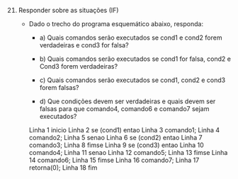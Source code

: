 21. Responder sobre as situações (IF)

    - Dado o trecho do programa esquemático abaixo, responda:
        - a) Quais comandos serão executados se cond1 e cond2 forem verdadeiras e cond3 for falsa?

        - b) Quais comandos serão executados se cond1 for falsa, cond2 e Cond3 forem verdadeiras?

        - c) Quais comandos serão executados se cond1, cond2 e cond3 forem falsas?

        - d) Que condições devem ser verdadeiras e quais devem ser falsas para que comando4, comando6 e comando7 sejam executados?


        Linha 1     inicio
        Linha 2         se (cond1) entao
        Linha 3             comando1;
        Linha 4             comando2;
        Linha 5         senao
        Linha 6             se (cond2) entao
        Linha 7                 comando3;
        Linha 8             fimse
        Linha 9             se (cond3) entao
        Linha 10                comando4;
        Linha 11            senao
        Linha 12                comando5;
        Linha 13            fimse
        Linha 14            comando6;
        Linha 15        fimse
        Linha 16        comando7;
        Linha 17        retorna(0);
        Linha 18    fim